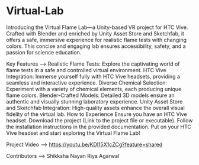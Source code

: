 # Virtual-Lab
Introducing the Virtual Flame Lab—a Unity-based VR project for HTC Vive. Crafted with Blender and enriched by Unity Asset Store and Sketchfab, it offers a safe, immersive experience for realistic flame tests with changing colors. This concise and engaging lab ensures accessibility, safety, and a passion for science education.

Key Features -->
Realistic Flame Tests: Explore the captivating world of flame tests in a safe and controlled virtual environment.
HTC Vive Integration: Immerse yourself fully with HTC Vive headsets, providing a seamless and interactive experience.
Diverse Chemical Selection: Experiment with a variety of chemical elements, each producing unique flame colors.
Blender-Crafted Models: Detailed 3D models ensure an authentic and visually stunning laboratory experience.
Unity Asset Store and Sketchfab Integration: High-quality assets enhance the overall visual fidelity of the virtual lab.
How to Experience
Ensure you have an HTC Vive headset.
Download the project (Link to the project file or executable).
Follow the installation instructions in the provided documentation.
Put on your HTC Vive headset and start exploring the Virtual Flame Lab!


Project Video -->
https://youtu.be/KDl15X1cZCg?feature=shared



Contributors -->
Shikksha Nayan
Riya Agarwal

